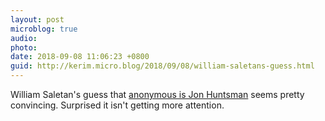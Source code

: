 ```yaml
---
layout: post
microblog: true
audio: 
photo: 
date: 2018-09-08 11:06:23 +0800
guid: http://kerim.micro.blog/2018/09/08/william-saletans-guess.html
---
```

William Saletan's guess that [anonymous is Jon Huntsman](https://slate.com/news-and-politics/2018/09/new-york-times-op-ed-anonymous-writer-trump.html) seems pretty convincing. Surprised it isn't getting more attention. 
